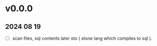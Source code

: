 # v0.0.0

## 2024 08 19
 - [ ] scan files, sql contents later sto ( stone lang which compiles to sql ).